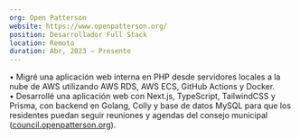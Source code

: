 ```yaml
---
org: Open Patterson
website: https://www.openpatterson.org/
position: Desarrollador Full Stack
location: Remoto
duration: Abr, 2023 — Presente
---
```

  &bull; Migré una aplicación web interna en PHP desde servidores locales a la nube de AWS utilizando AWS RDS, AWS ECS, GitHub Actions y Docker.  
  &bull; Desarrollé una aplicación web con Next.js, TypeScript, TailwindCSS y Prisma, con backend en Golang, Colly y base de datos MySQL para que los residentes puedan seguir reuniones y agendas del consejo municipal (<a href="https://council.openpatterson.org" class="_blank underline">council.openpatterson.org</a>).  
